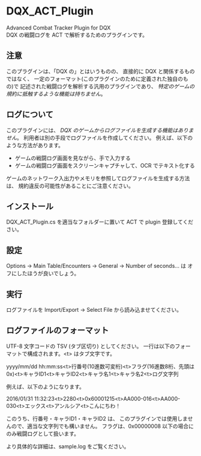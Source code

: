 # DQX_ACT_Plugin
Advanced Combat Tracker Plugin for DQX  
DQX の戦闘ログを ACT で解析するためのプラグインです。


## 注意

このプラグインは、「DQX の」とはいうものの、
直接的に DQX と関係するものではなく、
一定のフォーマット(このプラグインのために定義された独自のもの)で
記述された戦闘ログを解析する汎用のプラグインであり、
*特定のゲームの規約に抵触するような機能は持ちません*。


## ログについて

このプラグインには、
*DQX のゲームからログファイルを生成する機能はありません*。
利用者は別の手段でログファイルを作成してください。
例えば、以下のような方法があります。

* ゲームの戦闘ログ画面を見ながら、手で入力する
* ゲームの戦闘ログ画面をスクリーンキャプチャして、OCR でテキスト化する

ゲームのネットワーク入出力やメモリを参照してログファイルを生成する方法は、
規約違反の可能性があることにご注意ください。


## インストール

DQX_ACT_Plugin.cs を適当なフォルダーに置いて ACT で plugin 登録してください。


## 設定

Options -> Main Table/Encounters -> General -> Number of seconds... は
オフにしたほうが良いでしょう。


## 実行

ログファイルを Import/Export -> Select File から読み込ませてください。


## ログファイルのフォーマット

UTF-8 文字コードの TSV (タブ区切り) としてください。
一行は以下のフォーマットで構成されます。\<t\> はタブ文字です。

yyyy/mm/dd hh:mm:ss\<t\>行番号(10進数可変桁)\<t\>フラグ(16進数8桁、先頭は0x)\<t\>キャラID1\<t\>キャラID2\<t\>キャラ名1\<t\>キャラ名2\<t\>ログ文字列

例えば、以下のようになります。

2016/01/31 11:32:23\<t\>2280\<t\>0x60001215\<t\>AA000-016\<t\>AA000-030\<t\>エックス\<t\>アンルシア\<t\>こんにちわ！

このうち、行番号・キャラID1・キャラID2 は、
このプラグインでは使用しませんので、適当な文字列でも構いません。
フラグは、0x00000008 以下の場合にのみ戦闘ログとして扱います。

より具体的な詳細は、sample.log をご覧ください。
